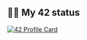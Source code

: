## 👨‍💻 My 42 status


[![42 Profile Card](https://1337-readme.vercel.app/api/profile?cursus=42&dark=true&login=aymoulou)](https://github.com/mohouyizme/1337-readme)
